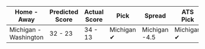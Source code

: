 Home - Away | Predicted Score | Actual Score | Pick | Spread | ATS Pick | O/U | O/U Pick
--- | --- | --- | --- | --- | --- | --- | ---
Michigan - Washington | 32 - 23 | 34 - 13 | Michigan ✔ | Michigan -4.5 | Michigan ✔ | 55.5 | Under ✔
